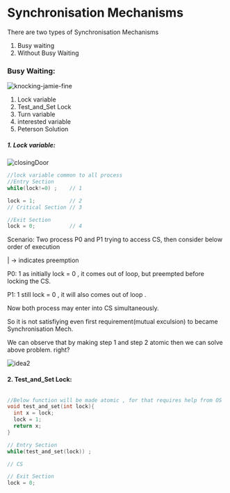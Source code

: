 # Synchronisation Mechanisms
There are two types of Synchronisation Mechanisms
  1. Busy waiting
  2. Without Busy Waiting

### Busy Waiting:
![knocking-jamie-fine](https://github.com/Ganesh2024/OperatingSystems/assets/90674180/4e1464aa-71ec-40c9-a0ca-f30c91cbdd18)


  1. Lock variable
  2. Test_and_Set Lock
  3. Turn variable
  4. interested variable
  5. Peterson Solution

##### 1. Lock variable:

![closingDoor](https://github.com/Ganesh2024/OperatingSystems/assets/90674180/66823d31-8897-4dda-9a2f-8ad7a8288834)


``` C++
//lock variable common to all process
//Entry Section
while(lock!=0) ;    // 1

lock = 1;           // 2
// Critical Section // 3

//Exit Section      
lock = 0;           // 4

```
Scenario:
Two process P0 and P1 trying to access CS, then consider below order of execution

| -> indicates preemption

P0: 1 as initially lock = 0 , it comes out of loop, but preempted before locking the CS.

P1: 1 still lock = 0 , it will also comes out of loop .

Now both process may enter into CS simultaneously.

So it is not satisfiying even first requirement(mutual exculsion) to became Synchronisation Mech.

We can observe that by making step 1 and step 2 atomic then we can solve above problem. right? 

![idea2](https://github.com/Ganesh2024/OperatingSystems/assets/90674180/dca273fd-8862-4430-bdff-d1e86bae3929)




#### 2. Test_and_Set Lock:
``` C++

//Below function will be made atomic , for that requires help from OS
void test_and_set(int lock){
  int x = lock;
  lock = 1;
  return x;
}

// Entry Section
while(test_and_set(lock)) ;

// CS

// Exit Section 
lock = 0;

```












